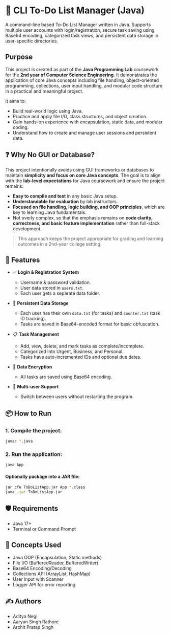 # 📝 CLI To-Do List Manager (Java)

A command-line based To-Do List Manager written in Java. Supports multiple user accounts with login/registration, secure task saving using Base64 encoding, categorized task views, and persistent data storage in user-specific directories.

## Purpose
This project is created as part of the **Java Programming Lab** coursework for the **2nd year of Computer Science Engineering**. It demonstrates the application of core Java concepts including file handling, object-oriented programming, collections, user input handling, and modular code structure in a practical and meaningful project.

It aims to:

- Build real-world logic using Java.
- Practice and apply file I/O, class structures, and object creation.
- Gain hands-on experience with encapsulation, static data, and modular coding.
- Understand how to create and manage user sessions and persistent data.

## ❓ Why No GUI or Database?

This project intentionally avoids using GUI frameworks or databases to maintain **simplicity and focus on core Java concepts**. The goal is to align with the **lab-level expectations** for Java coursework and ensure the project remains:

- **Easy to compile and test** in any basic Java setup.
- **Understandable for evaluation** by lab instructors.
- **Focused on file handling, logic building, and OOP principles**, which are key to learning Java fundamentals.
- Not overly complex, so that the emphasis remains on **code clarity, correctness, and basic feature implementation** rather than full-stack development.

> This approach keeps the project appropriate for grading and learning outcomes in a 2nd-year college setting.


## 🚀 Features

- ✅ **Login & Registration System**
    - Username & password validation.
    - User data stored in `users.txt`.
    - Each user gets a separate data folder.

- 📂 **Persistent Data Storage**
    - Each user has their own `data.txt` (for tasks) and `counter.txt` (task ID tracking).
    - Tasks are saved in Base64-encoded format for basic obfuscation.

- 📋 **Task Management**
    - Add, view, delete, and mark tasks as complete/incomplete.
    - Categorized into Urgent, Business, and Personal.
    - Tasks have auto-incremented IDs and optional due dates.

- 🔐 **Data Encryption**
    - All tasks are saved using Base64 encoding.

- 👥 **Multi-user Support**
    - Switch between users without restarting the program.


## 📦 How to Run

### 1. Compile the project:
```bash
javac *.java
```
### 2. Run the application:
```bash
java App
```
#### Optionally package into a JAR file:
```bash
jar cfe ToDoListApp.jar App *.class
java -jar ToDoListApp.jar
```

## 🛡️ Requirements 
- Java 17+
- Terminal or Command Prompt

## 🧠 Concepts Used
- Java OOP (Encapsulation, Static methods)
- File I/O (BufferedReader, BufferedWriter)
- Base64 Encoding/Decoding
- Collections API (ArrayList, HashMap)
- User input with Scanner
- Logger API for error reporting

## ✍️ Authors
- Aditya Negi
- Aaryan Singh Rathore
- Archit Pratap Singh

